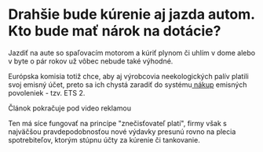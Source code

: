 # Drahšie bude kúrenie aj jazda autom. Kto bude mať nárok na dotácie?

Jazdiť na aute so spaľovacím motorom a kúriť plynom či uhlím v dome alebo v byte o pár rokov už vôbec nebude také výhodné.

 Európska komisia totiž chce, aby aj výrobcovia neekologických palív platili svoj emisný účet, preto sa ich chystá zaradiť do systému[ nákup](https://zlavy.sme.sk/) emisných povoleniek - tzv. ETS 2.

Článok pokračuje pod video reklamou

Ten má síce fungovať na princípe "znečisťovateľ platí", firmy však s najväčšou pravdepodobnosťou nové výdavky presunú rovno na plecia spotrebiteľov, ktorým stúpnu účty za kúrenie či tankovanie.

